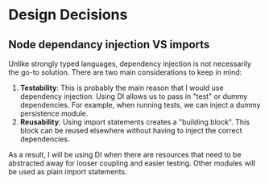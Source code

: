 # Design Decisions
## Node dependancy injection VS imports
Unlike strongly typed languages, dependency injection is not necessarily the go-to solution. There are two main considerations to keep in mind:

1. **Testability**: This is probably the main reason that I would use dependency injection. Using DI allows us to pass in "test" or dummy dependencies. For example, when running tests, we can inject a dummy persistence module.
2. **Reusability**: Using import statements creates a "building block". This block can be reused elsewhere without having to inject the correct dependencies.

As a result, I will be using DI when there are resources that need to be abstracted away for looser coupling and easier testing. Other modules will be used as plain import statements.
